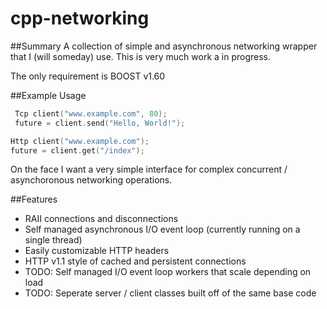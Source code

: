 # cpp-networking

##Summary
A collection of simple and asynchronous networking wrapper that I (will someday) use. This is very much work a in progress.

The only requirement is BOOST v1.60

##Example Usage
```C++
 Tcp client("www.example.com", 80);
 future = client.send("Hello, World!");
```

```C++
Http client("www.example.com");
future = client.get("/index");
```

On the face I want a very simple interface for complex concurrent / asynchoronous networking operations.

##Features
* RAII connections and disconnections
* Self managed asynchronous I/O event loop (currently running on a single thread)
* Easily customizable HTTP headers
* HTTP v1.1 style of cached and persistent connections
* TODO: Self managed I/O event loop workers that scale depending on load
* TODO: Seperate server / client classes built off of the same base code
